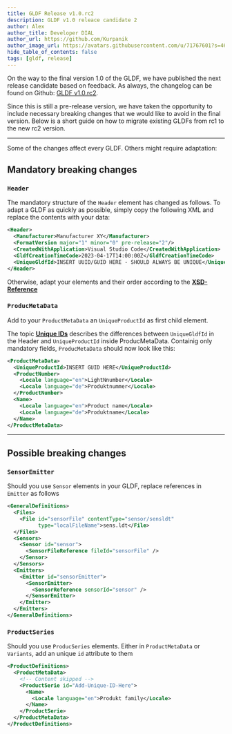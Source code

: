 ```yaml
---
title: GLDF Release v1.0.rc2
description: GLDF v1.0 releace candidate 2
author: Alex
author_title: Developer DIAL
author_url: https://github.com/Kurpanik
author_image_url: https://avatars.githubusercontent.com/u/71767601?s=460
hide_table_of_contents: false
tags: [gldf, release]
---
```



On the way to the final version 1.0 of the GLDF, we have published the next release candidate based on feedback. As always, the changelog can be found on Github: [GLDF v1.0.rc2](https://github.com/globallightingdata/gldf/releases/tag/v1.0.0-rc.2).

Since this is still a pre-release version, we have taken the opportunity to include necessary breaking changes that we would like to avoid in the final version. Below is a short guide on how to migrate existing GLDFs from rc1 to the new rc2 version.
<!--truncate-->

---

Some of the changes affect every GLDF. Others might require adaptation:

## Mandatory breaking changes

### `Header`

The mandatory structure of the `Header` element has changed as follows. To adapt a GLDF as quickly as possible, simply copy the following XML and replace the contents with your data:

```xml
<Header>
  <Manufacturer>Manufacturer XY</Manufacturer>
  <FormatVersion major="1" minor="0" pre-release="2"/>
  <CreatedWithApplication>Visual Studio Code</CreatedWithApplication>
  <GldfCreationTimeCode>2023-04-17T14:00:00Z</GldfCreationTimeCode>
  <UniqueGldfId>INSERT UUID/GUID HERE - SHOULD ALWAYS BE UNIQUE</UniqueGldfId>
</Header>
```

Otherwise, adapt your elements and their order according to the [**XSD-Reference**](pathname:///xsd-reference/index_Header.html)

### `ProducMetaData`

Add to your `ProductMetaData` an `UniqueProductId` as first child element.

The topic [**Unique IDs**](/getting-started#unique-ids) describes the differences between `UniqueGldfId` in the Header and `UniqueProductId` inside ProducMetaData. Containig only mandatory fields, `ProducMetaData` should now look like this:

```xml showLineNumbers {2}
<ProductMetaData>
  <UniqueProductId>INSERT GUID HERE</UniqueProductId>
  <ProductNumber>
    <Locale language="en">LightNnumber</Locale>
    <Locale language="de">Produktnummer</Locale>
  </ProductNumber>
  <Name>
    <Locale language="en">Product name</Locale>
    <Locale language="de">Produktname</Locale>
  </Name>
</ProductMetaData>
```

---

## Possible breaking changes

### `SensorEmitter`

Should you use `Sensor` elements in your GLDF, replace references in `Emitter` as follows

```xml showLineNumbers {13-15}
<GeneralDefinitions>
  <Files>
    <File id="sensorFile" contentType="sensor/sensldt" 
          type="localFileName">sens.ldt</File>
  </Files>
  <Sensors>
    <Sensor id="sensor">
      <SensorFileReference fileId="sensorFile" />
    </Sensor>
  </Sensors>
  <Emitters>
    <Emitter id="sensorEmitter">
      <SensorEmitter>
        <SensorReference sensorId="sensor" />
      </SensorEmitter>
    </Emitter>
  </Emitters>
</GeneralDefinitions>
```

### `ProductSeries`

Should you use `ProducSeries` elements. Either in `ProductMetaData` or `Variants`, add an unique `id` attribute to them

```xml showLineNumbers {4}
<ProductDefinitions>
  <ProductMetaData>
    <!-- Content skipped -->
    <ProductSerie id="Add-Unique-ID-Here">
      <Name>
        <Locale language="en">Produkt family</Locale>
      </Name>
    </ProductSerie>
  </ProductMetaData>
</ProductDefinitions>
```
